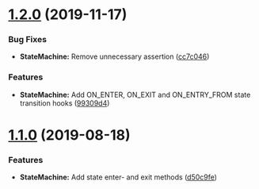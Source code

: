 # [1.2.0](https://github.com/ovaar/ts-fence/compare/v1.1.0...v1.2.0) (2019-11-17)


### Bug Fixes

* **StateMachine:** Remove unnecessary assertion ([cc7c046](https://github.com/ovaar/ts-fence/commit/cc7c0469c16880071b5b25db17db806385064b27))


### Features

* **StateMachine:** Add ON_ENTER, ON_EXIT and ON_ENTRY_FROM state transition hooks ([99309d4](https://github.com/ovaar/ts-fence/commit/99309d4a74f11291b56591499e09c8920e9659d0))

# [1.1.0](https://github.com/ovaar/ts-fence/compare/v1.0.2...v1.1.0) (2019-08-18)

### Features

- **StateMachine:** Add state enter- and exit methods ([d50c9fe](https://github.com/ovaar/ts-fence/commit/d50c9fe))
